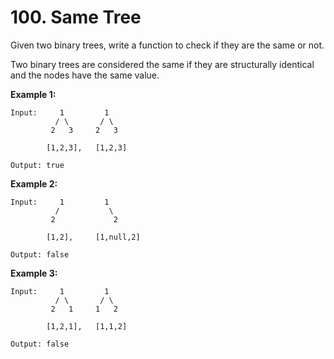 # 100. Same Tree

Given two binary trees, write a function to check if they are the same or not.

Two binary trees are considered the same if they are structurally identical and the nodes have the same value.

**Example 1:**

    Input:     1         1
              / \       / \
             2   3     2   3
    
            [1,2,3],   [1,2,3]
    
    Output: true

**Example 2:**

    Input:     1         1
              /           \
             2             2
    
            [1,2],     [1,null,2]
    
    Output: false

**Example 3:**

    Input:     1         1
              / \       / \
             2   1     1   2
    
            [1,2,1],   [1,1,2]
    
    Output: false



